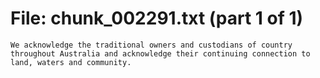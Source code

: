 ﻿# File: chunk_002291.txt (part 1 of 1)
```
We acknowledge the traditional owners and custodians of country throughout Australia and acknowledge their continuing connection to land, waters and community.
```

